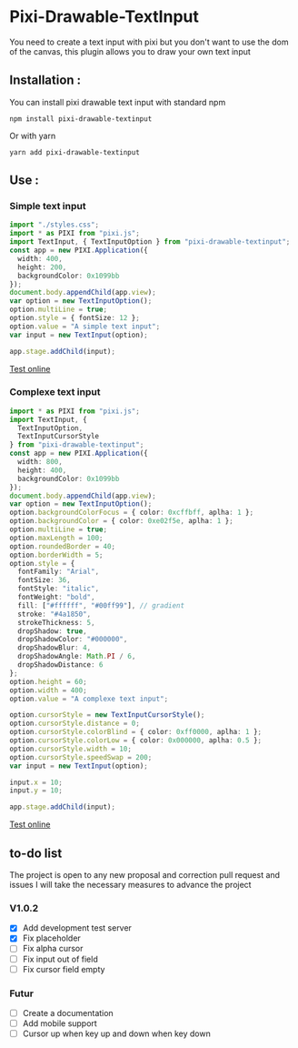 # Pixi-Drawable-TextInput
 You need to create a text input with pixi but you don't want to use the dom of the canvas, this plugin allows you to draw your own text input


## Installation :
You can install pixi drawable text input with standard npm

`npm install pixi-drawable-textinput`

Or with yarn

`yarn add pixi-drawable-textinput`


## Use :

### Simple text input
```typescript
import "./styles.css";
import * as PIXI from "pixi.js";
import TextInput, { TextInputOption } from "pixi-drawable-textinput";
const app = new PIXI.Application({
  width: 400,
  height: 200,
  backgroundColor: 0x1099bb
});
document.body.appendChild(app.view);
var option = new TextInputOption();
option.multiLine = true;
option.style = { fontSize: 12 };
option.value = "A simple text input";
var input = new TextInput(option);

app.stage.addChild(input);
```

[Test online](https://codesandbox.io/s/simple-pixi-textinput-6dk8b)

### Complexe text input

```typescript
import * as PIXI from "pixi.js";
import TextInput, {
  TextInputOption,
  TextInputCursorStyle
} from "pixi-drawable-textinput";
const app = new PIXI.Application({
  width: 800,
  height: 400,
  backgroundColor: 0x1099bb
});
document.body.appendChild(app.view);
var option = new TextInputOption();
option.backgroundColorFocus = { color: 0xcffbff, aplha: 1 };
option.backgroundColor = { color: 0xe02f5e, aplha: 1 };
option.multiLine = true;
option.maxLength = 100;
option.roundedBorder = 40;
option.borderWidth = 5;
option.style = {
  fontFamily: "Arial",
  fontSize: 36,
  fontStyle: "italic",
  fontWeight: "bold",
  fill: ["#ffffff", "#00ff99"], // gradient
  stroke: "#4a1850",
  strokeThickness: 5,
  dropShadow: true,
  dropShadowColor: "#000000",
  dropShadowBlur: 4,
  dropShadowAngle: Math.PI / 6,
  dropShadowDistance: 6
};
option.height = 60;
option.width = 400;
option.value = "A complexe text input";

option.cursorStyle = new TextInputCursorStyle();
option.cursorStyle.distance = 0;
option.cursorStyle.colorBlind = { color: 0xff0000, aplha: 1 };
option.cursorStyle.colorLow = { color: 0x000000, aplha: 0.5 };
option.cursorStyle.width = 10;
option.cursorStyle.speedSwap = 200;
var input = new TextInput(option);

input.x = 10;
input.y = 10;

app.stage.addChild(input);

```

[Test online](https://codesandbox.io/s/complexe-pixi-textinput-zwmtw)

## to-do list

The project is open to any new proposal and correction pull request and issues I will take the necessary measures to advance the project

### V1.0.2
- [x] Add development test server
- [x] Fix placeholder
- [ ] Fix alpha cursor
- [ ] Fix input out of field
- [ ] Fix cursor field empty

### Futur
- [ ] Create a documentation
- [ ] Add mobile support
- [ ] Cursor up when key up and down when key down
